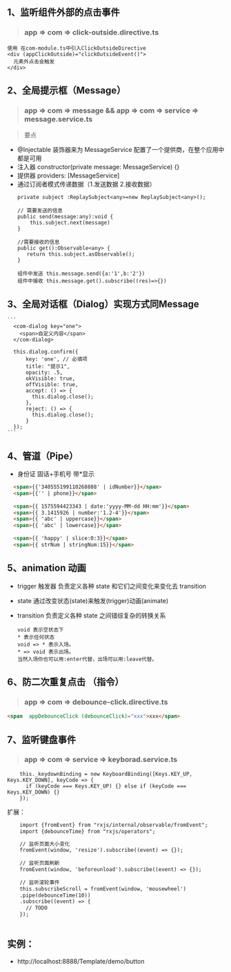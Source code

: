 ## 1、监听组件外部的点击事件
 > ### app => com => click-outside.directive.ts
  ```
  使用 在com-module.ts中引入ClickOutsideDirective 
  <div (appClickOutside)="clickOutsideEvent()">
    元素外点击会触发
  </div>
  ```
  
## 2、全局提示框（Message）  
 > ### app => com => message && app => com => service => message.service.ts 
 
 > 要点
 - @Injectable 装饰器来为 MessageService 配置了一个提供商，在整个应用中都是可用
 - 注入器 constructor(private message: MessageService) {}
 - 提供器 providers: [MessageService]
 - 通过订阅者模式传递数据（1.发送数据 2.接收数据）
    ```
    private subject :ReplaySubject<any>=new ReplaySubject<any>();
    
    // 需要发送的信息
    public send(message:any):void {
        this.subject.next(message)
    }
    
    //需要接收的信息
    public get():Observable<any> {
       return this.subject.asObservable();
    }
    ```
    ```
    组件中发送 this.message.send({a:'1',b:'2'})
    组件中接收 this.message.get().subscribe((res)=>{})
    ```
    
## 3、全局对话框（Dialog）实现方式同Message
    ```
      <com-dialog key="one">
        <span>自定义内容</span>
      </com-dialog>
      
      this.dialog.confirm({
          key: 'one', // 必填项
          title: "提示1",
          opacity: .5,
          okVisible: true,
          offVisible: true,
          accept: () => {
            this.dialog.close();
          },
          reject: () => {
            this.dialog.close();
          }
      });
    ```    
  

## 4、管道（Pipe）
- 身份证  固话+手机号 带*显示
```html
  <span>{{'340555199110268888' | idNumber}}</span>
  <span>{{'' | phone}}</span>
  
  <span>{{ 1575594423343 | date:'yyyy-MM-dd HH:mm'}}</span>
  <span>{{ 3.1415926 | number:'1.2-4'}}</span>
  <span>{{ 'abc' | uppercase}}</span>
  <span>{{ 'abc' | lowercase}}</span>
      
  <span>{{ 'happy' | slice:0:3}}</span>
  <span>{{ strNum | stringNum:15}}</span>
```

## 5、animation 动画
- trigger 触发器 负责定义各种 state 和它们之间变化来变化去 transition
- state 通过改变状态(state)来触发(trigger)动画(animate)
- transition 负责定义各种 state 之间错综复杂的转换关系

      void 表示空状态下   
      * 表示任何状态
      void => * 表示入场。
      * => void 表示出场。
      当然入场你也可以用:enter代替，出场可以用:leave代替。


## 6、防二次重复点击 （指令）
> ### app => com => debounce-click.directive.ts
```html
<span  appDebounceClick (debounceClick)="xxx">xxx</span>
```

## 7、监听键盘事件
> ### app => com => service => keyborad.service.ts 
```
    this._keydownBinding = new KeyboardBinding([Keys.KEY_UP, Keys.KEY_DOWN], keyCode => {
      if (keyCode === Keys.KEY_UP) {} else if (keyCode === Keys.KEY_DOWN) {}
    });
```
扩展：
```html
    import {fromEvent} from "rxjs/internal/observable/fromEvent";
    import {debounceTime} from "rxjs/operators";

    // 监听页面大小变化
    fromEvent(window, 'resize').subscribe((event) => {});
    
    // 监听页面刷新
    fromEvent(window, 'beforeunload').subscribe((event) => {});
    
    // 监听滚轮事件
    this.subscribeScroll = fromEvent(window, 'mousewheel')
    .pipe(debounceTime(10))
    .subscribe((event) => {
      // TODO
    });
    
```

## 实例：  
- http://localhost:8888/Template/demo/button  